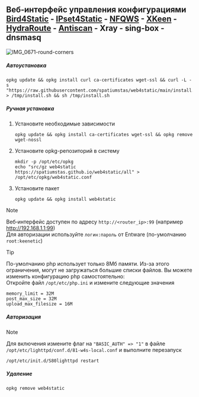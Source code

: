 ## Веб‑интерфейс управления конфигурациями [Bird4Static](https://github.com/DennoN-RUS/Bird4Static) - [IPset4Static](https://github.com/DennoN-RUS/IPset4Static) - [NFQWS](https://github.com/Anonym-tsk/nfqws-keenetic) - [XKeen](https://github.com/Skrill0/XKeen) - [HydraRoute](https://github.com/Ground-Zerro/HydraRoute) - [Antiscan](https://github.com/dimon27254/antiscan) - Xray - sing-box - dnsmasq

![IMG_0671-round-corners](https://github.com/user-attachments/assets/8b0e44b3-bf50-464f-b389-04a7e8f8f29c)

##### Автоустановка

```shell
opkg update && opkg install curl ca-certificates wget-ssl && curl -L -s "https://raw.githubusercontent.com/spatiumstas/web4static/main/install.sh" > /tmp/install.sh && sh /tmp/install.sh
```

##### Ручная установка

1. Установите необходимые зависимости
   ```
   opkg update && opkg install ca-certificates wget-ssl && opkg remove wget-nossl
   ```
2. Установите opkg-репозиторий в систему
   ```
   mkdir -p /opt/etc/opkg
   echo "src/gz web4static https://spatiumstas.github.io/web4static/all" > /opt/etc/opkg/web4static.conf
   ```

3. Установите пакет
   ```
   opkg update && opkg install web4static
   ```   

> [!NOTE]
> Веб‑интерфейс доступен по адресу `http://<router_ip>:99` (например http://192.168.1.1:99)<br/>
> Для авторизации используйте `логин:пароль` от Entware (по-умолчанию `root:keenetic`)

> [!TIP]
> По-умолчанию php использует только 8Мб памяти. Из-за этого ограничения, могут не загружаться большие списки файлов.
> Вы можете изменить конфигурацию php самостоятельно:<br/>
> Откройте файл `/opt/etc/php.ini` и измените следующие значения
> ```
> memory_limit = 32M
> post_max_size = 32M
> upload_max_filesize = 16M
> ```

##### Авторизация
> [!NOTE]
> Для включения измените флаг на `"BASIC_AUTH" => "1"` в файле `/opt/etc/lighttpd/conf.d/81-w4s-local.conf` и выполните перезапуск
```
/opt/etc/init.d/S80lighttpd restart
```
##### Удаление

```
opkg remove web4static
```
